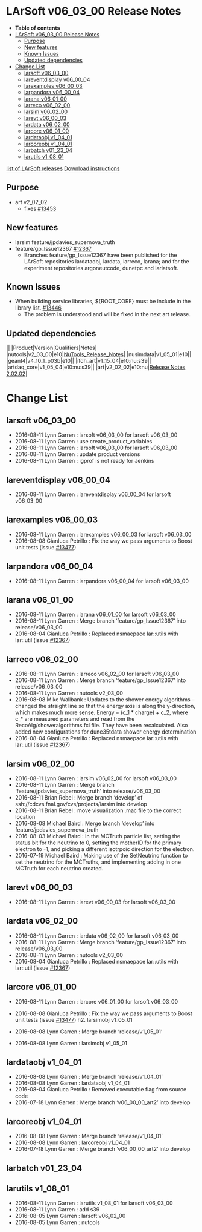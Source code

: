 LArSoft v06_03_00 Release Notes
======================================================================

-   **Table of contents**
-   [LArSoft v06_03_00 Release Notes](#LArSoft-v06_03_00-Release-Notes)
    -   [Purpose](#Purpose)
    -   [New features](#New-features)
    -   [Known Issues](#Known-Issues)
    -   [Updated dependencies](#Updated-dependencies)
-   [Change List](#Change-List)
    -   [larsoft v06_03_00](#larsoft-v06_03_00)
    -   [lareventdisplay v06_00_04](#lareventdisplay-v06_00_04)
    -   [larexamples v06_00_03](#larexamples-v06_00_03)
    -   [larpandora v06_00_04](#larpandora-v06_00_04)
    -   [larana v06_01_00](#larana-v06_01_00)
    -   [larreco v06_02_00](#larreco-v06_02_00)
    -   [larsim v06_02_00](#larsim-v06_02_00)
    -   [larevt v06_00_03](#larevt-v06_00_03)
    -   [lardata v06_02_00](#lardata-v06_02_00)
    -   [larcore v06_01_00](#larcore-v06_01_00)
    -   [lardataobj v1_04_01](#lardataobj-v1_04_01)
    -   [larcoreobj v1_04_01](#larcoreobj-v1_04_01)
    -   [larbatch v01_23_04](#larbatch-v01_23_04)
    -   [larutils v1_08_01](#larutils-v1_08_01)

[list of LArSoft releases](LArSoft_release_list)
[Download instructions](http://scisoft.fnal.gov/scisoft/bundles/larsoft/v06_03_00/larsoft-v06_03_00.html)

Purpose
--------------------

-   art v2_02_02
    -   fixes [\#13453](/redmine/issues/13453 "Bug: tests using boost unit do not work with art 2.02.01 (Closed)")

New features
------------------------------

-   larsim feature/jpdavies_supernova_truth
-   feature/gp_Issue12367 [\#12367](/redmine/issues/12367 "Necessary Maintenance: Merge namespaces lar::utils and lar::util (Closed)")
    -   Branches feature/gp_Issue12367 have been published for the LArSoft repositories lardataobj, lardata, larreco, larana; and for the experiment repositories argoneutcode, dunetpc and lariatsoft.

Known Issues
------------------------------

-   When building service libraries, \${ROOT_CORE} must be include in the library list. [\#13446](/redmine/issues/13446 "Bug: service libraries now need a link to the root core library (Closed)")
    -   The problem is understood and will be fixed in the next art release.

Updated dependencies
----------------------------------------------

||
|Product|Version|Qualifiers|Notes|
|nutools|v2_03_00|e10|[NuTools_Release_Notes](/redmine/projects/nutools/wiki/NuTools_Release_Notes#nutools-v2_03_00)|
|nusimdata|v1_05_01|e10||
|geant4|v4_10_1_p03b|e10||
|ifdh_art|v1_15_04|e10:nu:s39||
|artdaq_core|v1_05_04|e10:nu:s39||
|art|v2_02_02|e10:nu|[Release Notes 2.02.02](/redmine/projects/art/wiki/Release_Notes_20202)|

Change List
============================

larsoft v06_03_00
------------------------------------------

-   2016-08-11 Lynn Garren : larsoft v06_03_00 for larsoft v06_03_00
-   2016-08-11 Lynn Garren : use create_product_variables
-   2016-08-11 Lynn Garren : larsoft v06_03_00 for larsoft v06_03_00
-   2016-08-11 Lynn Garren : update product versions
-   2016-08-11 Lynn Garren : igprof is not ready for Jenkins

lareventdisplay v06_00_04
----------------------------------------------------------

-   2016-08-11 Lynn Garren : lareventdisplay v06_00_04 for larsoft v06_03_00

larexamples v06_00_03
--------------------------------------------------

-   2016-08-11 Lynn Garren : larexamples v06_00_03 for larsoft v06_03_00
-   2016-08-08 Gianluca Petrillo : Fix the way we pass arguments to Boost unit tests (issue [\#13477](/redmine/issues/13477 "Necessary Maintenance: Boost unit test interface changed (Closed)"))

larpandora v06_00_04
------------------------------------------------

-   2016-08-11 Lynn Garren : larpandora v06_00_04 for larsoft v06_03_00

larana v06_01_00
----------------------------------------

-   2016-08-11 Lynn Garren : larana v06_01_00 for larsoft v06_03_00
-   2016-08-11 Lynn Garren : Merge branch ‘feature/gp_Issue12367’ into release/v06_03_00
-   2016-08-04 Gianluca Petrillo : Replaced nsmaepace lar::utils with lar::util (issue [\#12367](/redmine/issues/12367 "Necessary Maintenance: Merge namespaces lar::utils and lar::util (Closed)"))

larreco v06_02_00
------------------------------------------

-   2016-08-11 Lynn Garren : larreco v06_02_00 for larsoft v06_03_00
-   2016-08-11 Lynn Garren : Merge branch ‘feature/gp_Issue12367’ into release/v06_03_00
-   2016-08-11 Lynn Garren : nutools v2_03_00
-   2016-08-08 Mike Wallbank : Updates to the shower energy algorithms – changed the straight line so that the energy axis is along the y-direction, which makes much more sense. Energy = (c_1 \* charge) + c_2, where c_\* are measured parameters and read from the RecoAlg/showeralgorithms.fcl file. They have been recalculated. Also added new configurations for dune35tdata shower energy determination
-   2016-08-04 Gianluca Petrillo : Replaced nsmaepace lar::utils with lar::util (issue [\#12367](/redmine/issues/12367 "Necessary Maintenance: Merge namespaces lar::utils and lar::util (Closed)"))

larsim v06_02_00
----------------------------------------

-   2016-08-11 Lynn Garren : larsim v06_02_00 for larsoft v06_03_00
-   2016-08-11 Lynn Garren : Merge branch ‘feature/jpdavies_supernova_truth’ into release/v06_03_00
-   2016-08-11 Brian Rebel : Merge branch ‘develop’ of ssh://cdcvs.fnal.gov/cvs/projects/larsim into develop
-   2016-08-11 Brian Rebel : move visualization .mac file to the correct location
-   2016-08-08 Michael Baird : Merge branch ‘develop’ into feature/jpdavies_supernova_truth
-   2016-08-03 Michael Baird : In the MCTruth particle list, setting the status bit for the neutrino to 0, setting the motherID for the primary electron to -1, and picking a different isotrpoic direction for the electron.
-   2016-07-19 Michael Baird : Making use of the SetNeutrino function to set the neutrino for the MCTruths, and implementing adding in one MCTruth for each neutrino created.

larevt v06_00_03
----------------------------------------

-   2016-08-11 Lynn Garren : larevt v06_00_03 for larsoft v06_03_00

lardata v06_02_00
------------------------------------------

-   2016-08-11 Lynn Garren : lardata v06_02_00 for larsoft v06_03_00
-   2016-08-11 Lynn Garren : Merge branch ‘feature/gp_Issue12367’ into release/v06_03_00
-   2016-08-11 Lynn Garren : nutools v2_03_00
-   2016-08-04 Gianluca Petrillo : Replaced nsmaepace lar::utils with lar::util (issue [\#12367](/redmine/issues/12367 "Necessary Maintenance: Merge namespaces lar::utils and lar::util (Closed)"))

larcore v06_01_00
------------------------------------------

-   2016-08-11 Lynn Garren : larcore v06_01_00 for larsoft v06_03_00
-   2016-08-08 Gianluca Petrillo : Fix the way we pass arguments to Boost unit tests (issue [\#13477](/redmine/issues/13477 "Necessary Maintenance: Boost unit test interface changed (Closed)"))
    h2. larsimobj v1_05_01

-   2016-08-08 Lynn Garren : Merge branch ‘release/v1_05_01’
-   2016-08-08 Lynn Garren : larsimobj v1_05_01

lardataobj v1_04_01
----------------------------------------------

-   2016-08-08 Lynn Garren : Merge branch ‘release/v1_04_01’
-   2016-08-08 Lynn Garren : lardataobj v1_04_01
-   2016-08-04 Gianluca Petrillo : Removed executable flag from source code
-   2016-07-18 Lynn Garren : Merge branch ‘v06_00_00_art2’ into develop

larcoreobj v1_04_01
----------------------------------------------

-   2016-08-08 Lynn Garren : Merge branch ‘release/v1_04_01’
-   2016-08-08 Lynn Garren : larcoreobj v1_04_01
-   2016-07-18 Lynn Garren : Merge branch ‘v06_00_00_art2’ into develop

larbatch v01_23_04
--------------------------------------------

larutils v1_08_01
------------------------------------------

-   2016-08-11 Lynn Garren : larutils v1_08_01 for larsoft v06_03_00
-   2016-08-11 Lynn Garren : add s39
-   2016-08-05 Lynn Garren : larsoft v06_02_00
-   2016-08-05 Lynn Garren : nutools
